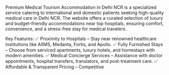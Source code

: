 Premium Medical Tourism Accommodation in Delhi NCR is a specialized service catering to international and domestic patients seeking high-quality medical care in Delhi NCR. The website offers a curated selection of luxury and budget-friendly accommodations near top hospitals, ensuring comfort, convenience, and a stress-free stay for medical travelers.

Key Features:
✅ Proximity to Hospitals – Stay near renowned healthcare institutions like AIIMS, Medanta, Fortis, and Apollo.
✅ Fully Furnished Stays – Choose from serviced apartments, luxury hotels, and homestays with modern amenities.
✅ Medical Concierge Services – Assistance with doctor appointments, hospital transfers, translators, and post-treatment care.
✅ Affordable & Transparent Pricing – Competitive
